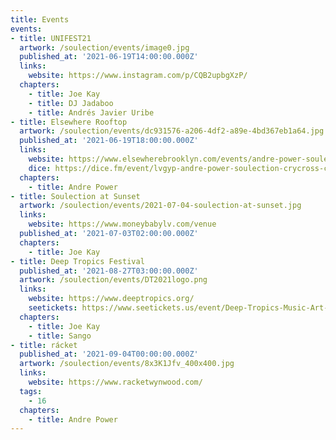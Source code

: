 ```yaml
---
title: Events
events: 
- title: UNIFEST21
  artwork: /soulection/events/image0.jpg
  published_at: '2021-06-19T14:00:00.000Z'
  links:
    website: https://www.instagram.com/p/CQB2upbgXzP/
  chapters:
    - title: Joe Kay
    - title: DJ Jadaboo
    - title: Andrés Javier Uribe
- title: Elsewhere Rooftop
  artwork: /soulection/events/dc931576-a206-4df2-a89e-4bd367eb1a64.jpg
  published_at: '2021-06-19T18:00:00.000Z'
  links:
    website: https://www.elsewherebrooklyn.com/events/andre-power-soulection-crycross-cosmo-maraja-19th-jun-elsewhere-rooftop-new-york-tickets
    dice: https://dice.fm/event/lvgyp-andre-power-soulection-crycross-cosmo-maraja-19th-jun-elsewhere-rooftop-new-york-tickets
  chapters:
    - title: Andre Power
- title: Soulection at Sunset
  artwork: /soulection/events/2021-07-04-soulection-at-sunset.jpg
  links:
    website: https://www.moneybabylv.com/venue
  published_at: '2021-07-03T02:00:00.000Z'
  chapters:
    - title: Joe Kay
- title: Deep Tropics Festival
  published_at: '2021-08-27T03:00:00.000Z'
  artwork: /soulection/events/DT2021logo.png
  links: 
    website: https://www.deeptropics.org/
    seetickets: https://www.seetickets.us/event/Deep-Tropics-Music-Art-and-Style-Festival/413059
  chapters:
    - title: Joe Kay
    - title: Sango
- title: rácket
  published_at: '2021-09-04T00:00:00.000Z'
  artwork: /soulection/events/8x3K1Jfv_400x400.jpg
  links:
    website: https://www.racketwynwood.com/
  tags:
    - 16
  chapters:
    - title: Andre Power
---
```

